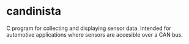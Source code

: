 # candinista

C program for collecting and displaying sensor data. Intended for automotive applications where sensors are accesible over a CAN bus.

